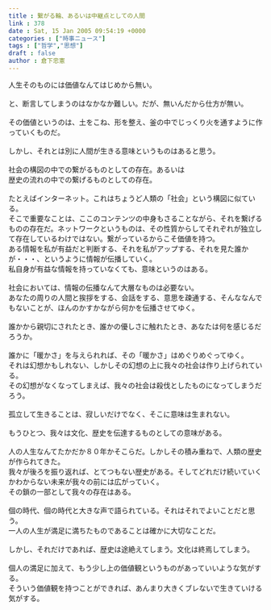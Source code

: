 ```yaml
---
title : 繋がる輪、あるいは中継点としての人間
link : 378
date : Sat, 15 Jan 2005 09:54:19 +0000
categories : ["時事ニュース"]
tags : ["哲学","思想"]
draft : false
author : 倉下忠憲
---
```


人生そのものには価値なんてはじめから無い。<BR><BR>と、断言してしまうのはなかなか難しい。だが、無いんだから仕方が無い。<BR><BR>その価値というのは、土をこね、形を整え、釜の中でじっくり火を通すように作っていくものだ。<BR><BR>しかし、それとは別に人間が生きる意味というものはあると思う。<BR><BR>社会の構図の中での繋がるものとしての存在。あるいは<BR>歴史の流れの中での繋げるものとしての存在。<BR><BR>たとえばインターネット。これはちょうど人類の「社会」という構図に似ている。<BR>そこで重要なことは、ここのコンテンツの中身もさることながら、それを繋げるものの存在だ。ネットワークというものは、その性質からしてそれぞれが独立して存在しているわけではない。繋がっているからこそ価値を持つ。<BR>ある情報を私が有益だと判断する、それを私がアップする、それを見た誰かが・・・、というように情報が伝播していく。<BR>私自身が有益な情報を持っていなくても、意味というのはある。<BR><BR>社会においては、情報の伝播なんて大層なものは必要ない。<BR>あなたの周りの人間と挨拶をする、会話をする、意思を疎通する、そんななんでもないことが、ほんのかすかながら何かを伝播させてゆく。<BR><BR>誰かから親切にされたとき、誰かの優しさに触れたとき、あなたは何を感じるだろうか。<BR><BR>誰かに「暖かさ」を与えられれば、その「暖かさ」はめぐりめぐってゆく。<BR>それは幻想かもしれない、しかしその幻想の上に我々の社会は作り上げられている。<BR>その幻想がなくなってしまえば、我々の社会は殺伐としたものになってしまうだろう。<BR><BR>孤立して生きることは、寂しいだけでなく、そこに意味は生まれない。<BR><BR>もうひとつ、我々は文化、歴史を伝達するものとしての意味がある。<BR><BR>人の人生なんてたかだか８０年かそこらだ。しかしその積み重ねで、人類の歴史が作られてきた。<BR>我々が後ろを振り返れば、とてつもない歴史がある。そしてどれだけ続いていくかわからない未来が我々の前には広がっていく。<BR>その鎖の一部として我々の存在はある。<BR><BR>個の時代、個の時代と大きな声で語られている。それはそれでよいことだと思う。<BR>一人の人生が満足に満ちたものであることは確かに大切なことだ。<BR><BR>しかし、それだけであれば、歴史は途絶えてしまう。文化は終焉してしまう。<BR><BR>個人の満足に加えて、もう少し上の価値観というものがあっていいような気がする。<BR>そういう価値観を持つことができれば、あんまり大きくブレないで生きていける気がする。<br><br>
